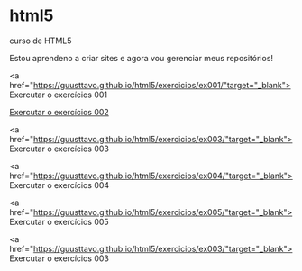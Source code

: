 # html5
 curso de HTML5
 
 Estou aprendeno a criar sites e agora vou gerenciar meus repositórios!

 <a href="https://guusttavo.github.io/html5/exercicios/ex001/"target="_blank"> Exercutar o exercícios 001</a>

 <a href="https://guusttavo.github.io/html5/exercicios/ex002/" target="_blank"> Exercutar o exercícios 002</a>

 <a href="https://guusttavo.github.io/html5/exercicios/ex003/"target="_blank"> Exercutar o exercícios 003</a>

<a href="https://guusttavo.github.io/html5/exercicios/ex004/"target="_blank"> Exercutar o exercícios 004</a>

<a href="https://guusttavo.github.io/html5/exercicios/ex005/"target="_blank"> Exercutar o exercícios 005</a>

 <a href="https://guusttavo.github.io/html5/exercicios/ex003/"target="_blank"> Exercutar o exercícios 003</a>